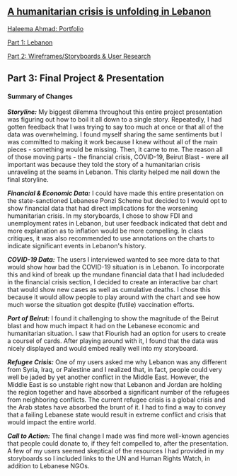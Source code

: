 ## [A humanitarian crisis is unfolding in Lebanon](https://carnegiemellon.shorthandstories.com/a-humanitarian-crisis-is-unfolding-in/index.html)

[Haleema Ahmad: Portfolio](https://haleemaahmad.github.io/Telling-Stories-w-Data/)

[Part 1: Lebanon](Lebanon_Crisis_Final_Part1.md)

[Part 2: Wireframes/Storyboards & User Research](Part_2.md)

## Part 3: Final Project & Presentation

#### Summary of **Changes**

***Storyline:*** My biggest dilemma throughout this entire project presentation was figuring out how to boil it all down to a single story. Repeatedly, I had gotten feedback that I was trying to say too much at once or that all of the data was overwhelming. I found myself sharing the same sentiments but I was committed to making it work because I knew without all of the main pieces - something would be missing. Then, it came to me. The reason all of those moving parts - the financial crisis, COVID-19, Beirut Blast - were all important was because they told the story of a humanitarian crisis unraveling at the seams in Lebanon. This clarity helped me nail down the final storyline. 

***Financial & Economic Data:*** I could have made this entire presentation on the state-sanctioned Lebanese Ponzi Scheme but decided to I would opt to show financial data that had direct implications for the worsening humanitarian crisis. In my storyboards, I chose to show FDI and unemployment rates in Lebanon, but user feedback indicated that debt and more explanation as to inflation would be more compelling. In class critiques, it was also recommended to use annotations on the charts to indicate significant events in Lebanon's history. 

***COVID-19 Data:*** The users I interviewed wanted to see more data to that would show how bad the COVID-19 situation is in Lebanon. To incorporate this and kind of break up the mundane financial data that I had includeded in the financial crisis section, I decided to create an interactive bar chart that would show new cases as well as cumulative deaths. I chose this because it would allow people to play around with the chart and see how much worse the situation got despite (futile) vaccination efforts. 

***Port of Beirut:*** I found it challenging to show the magnitude of the Beirut blast and how much impact it had on the Lebanese economic and humanitarian situation. I saw that Flourish had an option for users to create a coursel of cards. After playing around with it, I found that the data was nicely displayed and would embed really well into my storyboard. 

***Refugee Crisis:*** One of my users asked me why Lebanon was any different from Syria, Iraq, or Palestine and I realized that, in fact, people could very well be jaded by yet another conflict in the Middle East. However, the Middle East is so unstable right now that Lebanon and Jordan are holding the region together and have absorbed a significant number of the refugees from neighboring conflicts. The current refugee crisis is a global crisis and the Arab states have absorbed the brunt of it. I had to find a way to convey that a failing Lebanese state would result in extreme conflict and crisis that would impact the entire world. 

***Call to Action:*** The final change I made was find more well-known agencies that people could donate to, if they felt compelled to, after the presentation. A few of my users seemed skeptical of the resources I had provided in my storyboards so I included links to the UN and Human Rights Watch, in addition to Lebanese NGOs.
